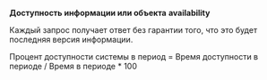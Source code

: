 **Доступность информации или объекта**
**availability**

Каждый запрос получает ответ без гарантии того, что это будет последняя версия информации.

Процент доступности системы в период = Время доступности в периоде / Время в периоде * 100